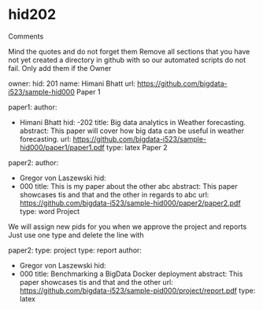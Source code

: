# hid202
Comments

Mind the quotes and do not forget them
Remove all sections that you have not yet created a directory in github with so our automated scripts do not fail. Only add them if the
Owner

owner:
    hid: 201
    name: Himani Bhatt
    url: https://github.com/bigdata-i523/sample-hid000
Paper 1

paper1:
   author: 
   - Himani Bhatt
   hid:
   -202
   title: Big data analytics in Weather forecasting.
   abstract: This paper will cover how big data can be useful in weather forecasting.
   url: https://github.com/bigdata-i523/sample-hid000/paper1/paper1.pdf
   type: latex
Paper 2

paper2:
   author: 
   - Gregor von Laszewski
   hid:
   - 000
   title: This is my paper about the other abc
   abstract: This paper showcases tis and that and the other in regards to abc
   url: https://github.com/bigdata-i523/sample-hid000/paper2/paper2.pdf   
   type: word
Project

We will assign new pids for you when we approve the project and reports
Just use one type and delete the line with

paper2:
   type: project
   type: report
   author: 
   - Gregor von Laszewski
   hid:
   - 000
   title: Benchmarking a BigData Docker deployment
   abstract: This paper showcases tis and that and the other 
   url: https://github.com/bigdata-i523/sample-pid000/project/report.pdf
   type: latex
